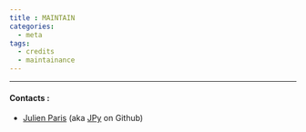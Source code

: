 ```yaml
---
title : MAINTAIN
categories:
  - meta
tags:
  - credits
  - maintainance
---
```


-----

#### Contacts :

- [Julien Paris](<mailto:codemos.infos@gmail.com>) (aka [JPy](https://github.com/JulienParis) on Github)



